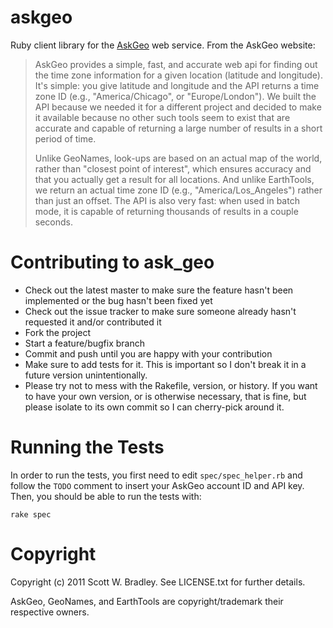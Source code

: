 askgeo
======

Ruby client library for the [AskGeo](http://www.askgeo.com/) web service. From the AskGeo website:

> AskGeo provides a simple, fast, and accurate web api for finding out the time zone information for a given location (latitude and longitude). It's simple: you give latitude and longitude and the API returns a time zone ID (e.g., "America/Chicago", or "Europe/London"). We built the API because we needed it for a different project and decided to make it available because no other such tools seem to exist that are accurate and capable of returning a large number of results in a short period of time.
>
> Unlike GeoNames, look-ups are based on an actual map of the world, rather than "closest point of interest", which ensures accuracy and that you actually get a result for all locations. And unlike EarthTools, we return an actual time zone ID (e.g., "America/Los_Angeles") rather than just an offset. The API is also very fast: when used in batch mode, it is capable of returning thousands of results in a couple seconds.

Contributing to ask_geo
=======================
 
* Check out the latest master to make sure the feature hasn't been implemented or the bug hasn't been fixed yet
* Check out the issue tracker to make sure someone already hasn't requested it and/or contributed it
* Fork the project
* Start a feature/bugfix branch
* Commit and push until you are happy with your contribution
* Make sure to add tests for it. This is important so I don't break it in a future version unintentionally.
* Please try not to mess with the Rakefile, version, or history. If you want to have your own version, or is otherwise necessary, that is fine, but please isolate to its own commit so I can cherry-pick around it.

Running the Tests
=================

In order to run the tests, you first need to edit `spec/spec_helper.rb` and follow the `TODO` comment to insert your AskGeo account ID and API key. Then, you should be able to run the tests with:

```
rake spec
```

Copyright
=========

Copyright (c) 2011 Scott W. Bradley. See LICENSE.txt for
further details.

AskGeo, GeoNames, and EarthTools are copyright/trademark their respective owners.
